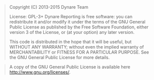 > Copyright (C) 2013-2015 Dynare Team
>
> License: GPL-3+
>  Dynare Reporting is free software: you can redistribute it and/or modify
>  it under the terms of the GNU General Public License as published by
>  the Free Software Foundation, either version 3 of the License, or
>  (at your option) any later version.
>
>  This code is distributed in the hope that it will be useful, but
>  WITHOUT ANY WARRANTY; without even the implied warranty of
>  MERCHANTABILITY or FITNESS FOR A PARTICULAR PURPOSE.  See the GNU
>  General Public License for more details.

>  A copy of the GNU General Public License is available here
>  <http://www.gnu.org/licenses/>.
